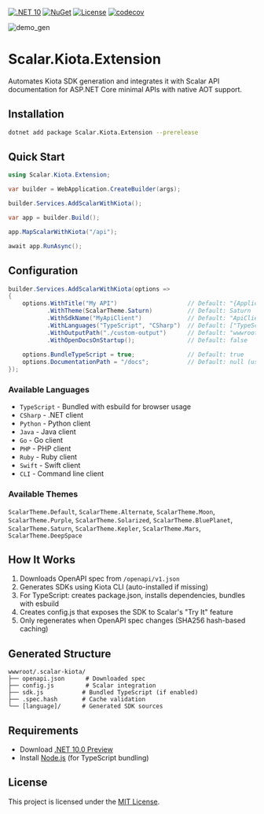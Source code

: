 [![.NET 10](https://img.shields.io/badge/.NET-10.0_Preview-7C3AED)](https://dotnet.microsoft.com/download/dotnet/10.0)
[![NuGet](https://img.shields.io/nuget/v/Scalar.Kiota.Extension?label=NuGet&color=0891B2)](https://www.nuget.org/packages/Scalar.Kiota.Extension/)
[![License](https://img.shields.io/github/license/ANcpLua/Scalar.Kiota.Extension?label=License&color=white)](https://github.com/ANcpLua/Scalar.Kiota.Extension/blob/main/LICENSE)
[![codecov](https://codecov.io/gh/ANcpLua/Scalar.Kiota.Extension/branch/main/graph/badge.svg?token=lgxIXBnFrn)](https://codecov.io/gh/ANcpLua/Scalar.Kiota.Extension)

![demo_gen](https://github.com/user-attachments/assets/a1a49069-b2f9-45c7-b336-ef1ab36fcaaa)

# Scalar.Kiota.Extension

Automates Kiota SDK generation and integrates it with Scalar API documentation for ASP.NET Core minimal APIs with native AOT support.

## Installation

```bash
dotnet add package Scalar.Kiota.Extension --prerelease
```

## Quick Start

```csharp
using Scalar.Kiota.Extension;

var builder = WebApplication.CreateBuilder(args);

builder.Services.AddScalarWithKiota();

var app = builder.Build();

app.MapScalarWithKiota("/api");

await app.RunAsync();
```

## Configuration

```csharp
builder.Services.AddScalarWithKiota(options =>
{
    options.WithTitle("My API")                    // Default: "{ApplicationName} API"
           .WithTheme(ScalarTheme.Saturn)          // Default: Saturn
           .WithSdkName("MyApiClient")             // Default: "ApiClient"
           .WithLanguages("TypeScript", "CSharp")  // Default: ["TypeScript"]
           .WithOutputPath("./custom-output")      // Default: "wwwroot/.scalar-kiota"
           .WithOpenDocsOnStartup();               // Default: false
           
    options.BundleTypeScript = true;               // Default: true
    options.DocumentationPath = "/docs";           // Default: null (uses pattern)
});
```

### Available Languages

- `TypeScript` - Bundled with esbuild for browser usage
- `CSharp` - .NET client
- `Python` - Python client
- `Java` - Java client
- `Go` - Go client
- `PHP` - PHP client
- `Ruby` - Ruby client
- `Swift` - Swift client
- `CLI` - Command line client

### Available Themes

`ScalarTheme.Default`, `ScalarTheme.Alternate`, `ScalarTheme.Moon`, `ScalarTheme.Purple`, `ScalarTheme.Solarized`,
`ScalarTheme.BluePlanet`, `ScalarTheme.Saturn`, `ScalarTheme.Kepler`, `ScalarTheme.Mars`, `ScalarTheme.DeepSpace`

## How It Works

1. Downloads OpenAPI spec from `/openapi/v1.json`
2. Generates SDKs using Kiota CLI (auto-installed if missing)
3. For TypeScript: creates package.json, installs dependencies, bundles with esbuild
4. Creates config.js that exposes the SDK to Scalar's "Try It" feature
5. Only regenerates when OpenAPI spec changes (SHA256 hash-based caching)

## Generated Structure

```
wwwroot/.scalar-kiota/
├── openapi.json      # Downloaded spec
├── config.js         # Scalar integration
├── sdk.js           # Bundled TypeScript (if enabled)
├── .spec.hash       # Cache validation
└── [language]/      # Generated SDK sources
```

## Requirements

- Download [.NET 10.0 Preview](https://dotnet.microsoft.com/en-us/download/dotnet/10.0)
- Install [Node.js](https://nodejs.org/) (for TypeScript bundling)

## License
This project is licensed under the [MIT License](LICENSE).
